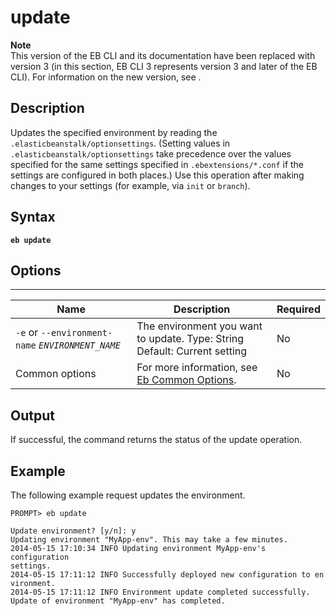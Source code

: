 # update<a name="update"></a>

**Note**  
 This version of the EB CLI and its documentation have been replaced with version 3 \(in this section, EB CLI 3 represents version 3 and later of the EB CLI\)\. For information on the new version, see \. 

## Description<a name="updatedescription"></a>

Updates the specified environment by reading the `.elasticbeanstalk/optionsettings`\. \(Setting values in `.elasticbeanstalk/optionsettings` take precedence over the values specified for the same settings specified in `.ebextensions/*.conf` if the settings are configured in both places\.\) Use this operation after making changes to your settings \(for example, via `init` or `branch`\)\.

## Syntax<a name="updatesyntax"></a>

 **`eb update`** 

## Options<a name="updateoptions"></a>


****  

|  Name  |  Description  |  Required  | 
| --- | --- | --- | 
|  `-e` or `--environment-name` *`ENVIRONMENT_NAME`*   |  The environment you want to update\. Type: String Default: Current setting  |  No  | 
|  Common options  |  For more information, see [Eb Common Options](eb-cmd-options.md)\.  |  No  | 

## Output<a name="updateoutput"></a>

If successful, the command returns the status of the update operation\.

## Example<a name="updateexample"></a>

The following example request updates the environment\.

```
PROMPT> eb update 

Update environment? [y/n]: y
Updating environment "MyApp-env". This may take a few minutes.
2014-05-15 17:10:34 INFO Updating environment MyApp-env's configuration
settings.
2014-05-15 17:11:12 INFO Successfully deployed new configuration to en
vironment.
2014-05-15 17:11:12 INFO Environment update completed successfully.
Update of environment "MyApp-env" has completed.
```
